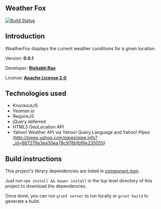 Weather Fox
-----------

[![Build Status](https://travis-ci.org/rishabhsrao/weather-fox.png)](https://travis-ci.org/rishabhsrao/weather-fox)

## Introduction

WeatherFox displays the current weather conditions for a given location.

Version: **0.0.1**

Developer: **[Rishabh Rao](http://rishabhsrao.github.com)**

License: **[Apache License 2.0](/rishabhsrao/weather-fox/blob/master/LICENSE.md)**

## Technologies used

* KnockoutJS
* Yeoman.io
* RequireJS
* jQuery deferred
* HTML5 GeoLocation API
* Yahoo! Weather API via Yahoo! Query Language and Yahoo! Pipes (http://pipes.yahoo.com/pipes/pipe.info?_id=687279a3ea30ea78c978b1bf6e235055)

## Build instructions

This project's library dependencies are listed in [component.json](world-clock-and-weather/blob/master/component.json).

Just run `npm install && bower install` in the top level directory of this project to download the dependencies.

Once done, you can run `grunt server` to run locally or `grunt build` to generate a build.